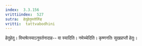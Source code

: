 ```yaml
---
index:  3.3.156
vrittiindex:  527
sutra:  हेतुहेतुमतोर्लिङ्
vritti:  tattvabodhini 
---
```


हेतुहेतु। विभाषेत्स्याऽनुवर्तनादाह-- वा स्यादिति। नमेच्चेदिति। कृष्णनतिः सुखप्राप्तौ हेतुः। 

